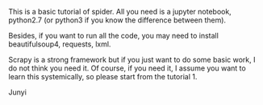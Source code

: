 This is a basic tutorial of spider. All you need is a jupyter notebook, python2.7 (or python3 if you know the difference between them).

Besides, if you want to run all the code, you may need to install beautifulsoup4, requests, lxml. 

Scrapy is a strong framework but if you just want to do some basic work, I do not think you need it. Of course, if you need it, I assume you want to learn this systemically, so please start from the tutorial 1.

Junyi
